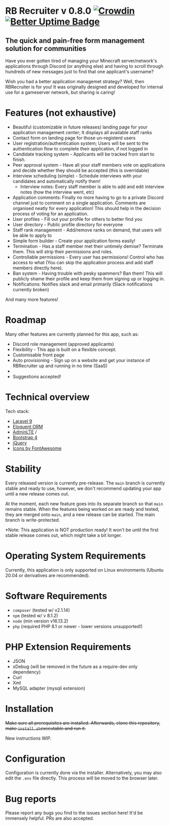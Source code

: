 
# RB Recruiter v 0.8.0 [![Crowdin](https://badges.crowdin.net/raspberry-staff-manager/localized.svg)](https://crowdin.com/project/raspberry-staff-manager) [![Better Uptime Badge](https://betteruptime.com/status-badges/v1/monitor/9n53.svg)](https://betteruptime.com/?utm_source=status_badge)
## The quick and pain-free form management solution for communities

Have you ever gotten tired of managing your Minecraft server/network's applications through Discord (or anything else) and having to scroll through hundreds of new messages just to find that one applicant's username?


Wish you had a better application managemet strategy? Well, then RBRecruiter is for you! It was originally designed and developed for internal use for a gameserver network, but sharing is caring!


# Features (not exhaustive)
 - Beautiful (customizable in future releases) landing page for your application management center; It displays all available staff ranks
 - Contact form on landing page for those un-registerd users
 - User registration/authentication system; Users will be sent to the authentication flow to complete their application, if not logged in
 - Candidate tracking system - Applicants will be tracked from start to finish.
 - Peer approval system - Have all your staff members vote on applications and decide whether they should be accepted (this is overridable)
 - Interview scheduling (simple) - Schedule interviews with your candidates and automatically notify them!
   - Interview notes: Every staff member is able to add and edit interview notes (how the interview went, etc)
 - Application comments: Finally no more having to go to a private Discord channel just to comment on a single application. Comments are organised neatly for every application! This should help in the decision process of voting for an application.
 - User profiles - Fill out your profile for others to better find you
 - User directory - Public profile directory for everyone
 - Staff rank management - Add/remove ranks on demand, that users will be able to apply to
 - Simple form builder - Create your application forms easily!
 - Termination - Has a staff member met their untimely demise? Terminate them. This will strip their permissions and roles.
 - Controllable permissions - Every user has permissions! Control who has access to what (You can skip the application process and add staff members directly here).
 - Ban system - Having trouble with pesky spammers? Ban them! This will publicly shame their profile and keep them from signing up or logging in.
 - Notifications: Notifies slack and email primarily (Slack notifications currently broken)

 And many more features!

# Roadmap

Many other features are currently planned for this app, such as:
  - Discord role management (approved applicants)
  - Flexibility - This app is built on a flexible concept.
  - Customisable front page
  - Auto provisioning - Sign up on a website and get your instance of RBRecruiter up and running in no time (SaaS)
  - 
  - Suggestions accepted!


# Technical overview

Tech stack:
 - [Laravel 9](https://laravel.com/)
 - [Eloquent ORM](https://laravel.com/docs/5.0/eloquent)
 - [AdminLTE](https://adminlte.io/) / 
 - [Bootstrap 4](https://getbootstrap.com/docs/4.0/getting-started/introduction/)
 - [jQuery](https://jquery.com/)
 - [Icons by FontAwesome](https://fontawesome.com/)
 
 # Stability
 
 Every released version is currently pre-release. The ``main`` branch is currently stable and ready to use, however, we don't recommend updating your app until a new release comes out.
 
 At the moment, each new feature goes into its separate branch so that ``main`` remains stable. When the features being worked on are ready and tested, they are merged onto ``main``, and a new release can be started. The main branch is write-protected.
 
 *Note: This application is NOT production ready! It won't be until the first stable release comes out, which might take a bit longer.

# Operating System Requirements

 Currently, this application is only supported on Linux environments (Ubuntu 20.04 or derivatives are recommended).

# Software Requirements
 - ``composer`` (tested w/ v2.1.14)
 - ``npm`` (tested w/ v 8.1.2)
 - ``node`` (min version v16.13.2)
 - ``php`` (required PHP 8.1 or newer - lower versions unsupported!)

 # PHP Extension Requirements

 - JSON
 - xDebug (will be removed in the future as a require-dev only dependency)
 - Curl
 - Xml 
 - MySQL adapter (mysqli extension)

 # Installation

 ~~Make sure all prerequisites are installed. Afterwards, clone this repository, make ``install.sh``executable and run it.~~
 
 New instructions WIP.

 # Configuration
Configuration is currently done via the installer. Alternatively, you may also edit the ``.env`` file directly.
This process will be moved to the browser later.

# Bug reports

Please report any bugs you find to the issues section here! It'd be immensely helpful. PRs are also accepted.
